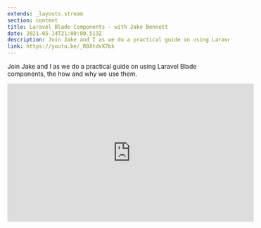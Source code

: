 ```yaml
---
extends: _layouts.stream
section: content
title: Laravel Blade Components - with Jake Bennett
date: 2021-05-14T21:00:00.513Z
description: Join Jake and I as we do a practical guide on using Laravel Blade components, the how and why we use them.
link: https://youtu.be/_R0XtdvX7bk
---
```

Join Jake and I as we do a practical guide on using Laravel Blade components, the how and why we use them.

<div class="aspect-w-16 aspect-h-9">
    <iframe width="560" height="315" src="https://www.youtube-nocookie.com/embed/_R0XtdvX7bk" title="YouTube video player" frameborder="0" allow="accelerometer; autoplay; clipboard-write; encrypted-media; gyroscope; picture-in-picture" allowfullscreen></iframe>
</div>
